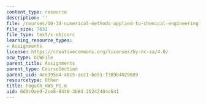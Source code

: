 ```yaml
---
content_type: resource
description: ''
file: /courses/10-34-numerical-methods-applied-to-chemical-engineering-fall-2015/6d9c0ae92ce884403b8425242404c641_Foguth_HW5_P1.m
file_size: 7632
file_type: text/x-objcsrc
learning_resource_types:
- Assignments
license: https://creativecommons.org/licenses/by-nc-sa/4.0/
ocw_type: OCWFile
parent_title: Assignments
parent_type: CourseSection
parent_uid: 4ce395e4-40c5-acc1-be51-f389b4029689
resourcetype: Other
title: Foguth_HW5_P1.m
uid: 6d9c0ae9-2ce8-8440-3b84-25242404c641
---
```

